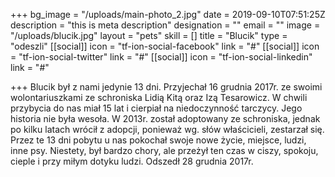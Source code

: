+++
bg_image = "/uploads/main-photo_2.jpg"
date = 2019-09-10T07:51:25Z
description = "this is meta description"
designation = ""
email = ""
image = "/uploads/blucik.jpg"
layout = "pets"
skill = []
title = "Blucik"
type = "odeszli"
[[social]]
icon = "tf-ion-social-facebook"
link = "#"
[[social]]
icon = "tf-ion-social-twitter"
link = "#"
[[social]]
icon = "tf-ion-social-linkedin"
link = "#"

+++
Blucik był z nami jedynie 13 dni. Przyjechał 16 grudnia 2017r. ze swoimi wolontariuszkami ze schroniska Lidią Kitą oraz Izą Tesarowicz. W chwili przybycia do nas miał 15 lat i cierpiał na niedoczynność tarczycy. Jego historia nie była wesoła. W 2013r. został adoptowany ze schroniska, jednak po kilku latach wrócił z adopcji, ponieważ wg. słów właścicieli, zestarzał się. Przez te 13 dni pobytu u nas pokochał swoje nowe życie, miejsce, ludzi, inne psy. Niestety, był bardzo chory, ale przeżył ten czas w ciszy, spokoju, cieple i przy miłym dotyku ludzi. Odszedł 28 grudnia 2017r.